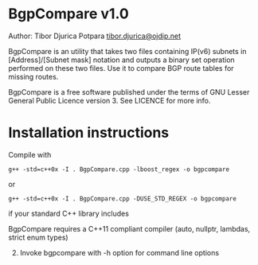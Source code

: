 BgpCompare v1.0
===============

Author: Tibor Djurica Potpara <tibor.djurica@ojdip.net>

BgpCompare is an utility that takes two files containing IP(v6) subnets
in [Address]/[Subnet mask] notation and outputs a binary set operation
performed on these two files. Use it to compare BGP route tables 
for missing routes.

BgpCompare is a free software published under the terms of GNU Lesser
General Public Licence version 3. See LICENCE for more info.

Installation instructions
=========================

Compile with 
   
    g++ -std=c++0x -I . BgpCompare.cpp -lboost_regex -o bgpcompare

or

    g++ -std=c++0x -I . BgpCompare.cpp -DUSE_STD_REGEX -o bgpcompare

if your standard C++ library includes <regex>

BgpCompare requires a C++11 compliant compiler (auto, nullptr, lambdas,
strict enum types)

2. Invoke bgpcompare with -h option for command line options
